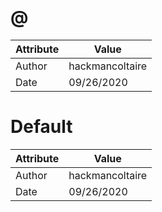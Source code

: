 # @
| Attribute | Value |
| ---  | ---     |
| Author | hackmancoltaire |
| Date | 09/26/2020 |
# Default
| Attribute | Value |
| ---  | ---     |
| Author | hackmancoltaire |
| Date | 09/26/2020 |
